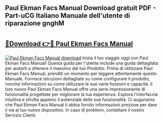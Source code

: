 ## Paul Ekman Facs Manual Download gratuit PDF - Part-uCG Italiano Manuale dell'utente di riparazione gnghM

# <h2><a href="http://df9uvj9.blite.top/?on=Paul+Ekman+Facs+Manual">🔗Download 👉🔴 Paul Ekman Facs Manual</a></h2>

[![Paul Ekman Facs Manual download](https://i.imgur.com/lujVjoI.png)](http://df9uvj9.blite.top/?on=Paul+Ekman+Facs+Manual)
Inizia il tuo viaggio oggi con Paul Ekman Facs Manual! Questa guida per l'utente include una guida dettagliata per aiutarti a ottenere il massimo dal tuo Prodotto. Prima di utilizzare Paul Ekman Facs Manual, prenditi un momento per leggere attentamente questo Manuale. Fornisce istruzioni dettagliate su come configurare il prodotto, nonché informazioni su come utilizzare le sue varie funzioni e capacità. Il loro nuovo Paul Ekman Facs Manual offre una serie impressionante di funzionalità progettate per migliorare la tua esperienza. Esplora l'interfaccia intuitiva e sfrutta appieno il potenziale delle sue funzionalità. Ci auguriamo che Paul Ekman Facs Manual ti abbia fornito informazioni preziose per dare il via al tuo nuovo dispositivo. In caso di problemi, contattare il nostro Servizio Clienti.
